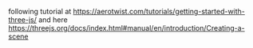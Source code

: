 following tutorial at https://aerotwist.com/tutorials/getting-started-with-three-js/
and here https://threejs.org/docs/index.html#manual/en/introduction/Creating-a-scene